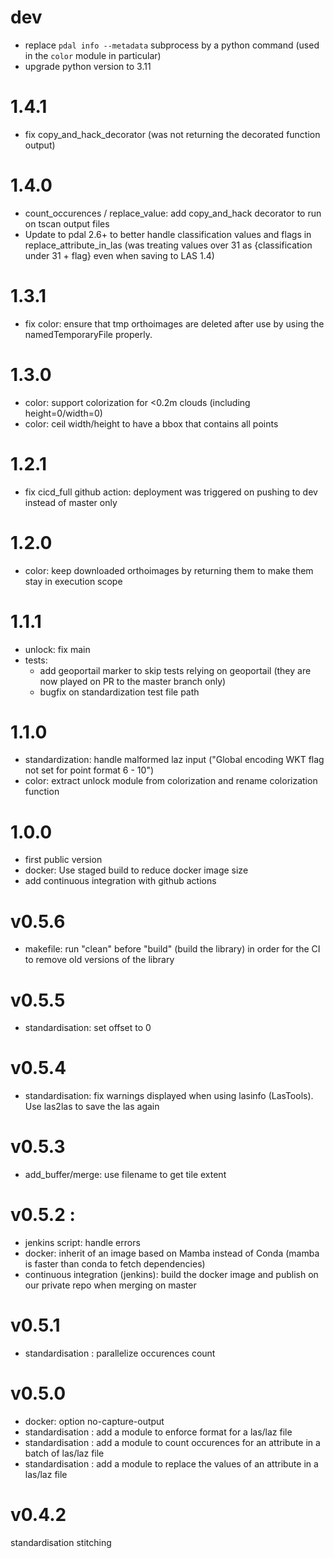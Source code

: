 # dev
- replace `pdal info --metadata` subprocess by a python command (used in the `color` module in particular)
- upgrade python version to 3.11

# 1.4.1
- fix copy_and_hack_decorator (was not returning the decorated function output)

# 1.4.0
- count_occurences / replace_value: add copy_and_hack decorator to run on tscan output files
- Update to pdal 2.6+ to better handle classification values and flags in replace_attribute_in_las
(was treating values over 31 as {classification under 31 + flag} even when saving to LAS 1.4)

# 1.3.1
- fix color: ensure that tmp orthoimages are deleted after use by using the namedTemporaryFile properly.

# 1.3.0
- color: support colorization for <0.2m clouds (including height=0/width=0)
- color: ceil width/height to have a bbox that contains all points

# 1.2.1
- fix cicd_full github action: deployment was triggered on pushing to dev instead of master only

# 1.2.0
- color: keep downloaded orthoimages by returning them to make them stay in execution scope

# 1.1.1
- unlock: fix main
- tests:
  - add geoportail marker to skip tests relying on geoportail (they are now played on PR to the master branch only)
  - bugfix on standardization test file path

# 1.1.0
- standardization: handle malformed laz input ("Global encoding WKT flag not set for point format 6 - 10")
- color: extract unlock module from colorization and rename colorization function

# 1.0.0
- first public version
- docker: Use staged build to reduce docker image size
- add continuous integration with github actions

# v0.5.6
- makefile: run "clean" before "build" (build the library) in order for the CI to remove old versions of the library

# v0.5.5
- standardisation: set offset to 0

# v0.5.4
- standardisation: fix warnings displayed when using lasinfo (LasTools). Use las2las to save the las again

# v0.5.3
- add_buffer/merge: use filename to get tile extent

# v0.5.2 :
- jenkins script: handle errors
- docker: inherit of an image based on Mamba instead of Conda (mamba is faster than conda to fetch dependencies)
- continuous integration (jenkins): build the docker image and publish on our private repo when merging on master

# v0.5.1
- standardisation : parallelize occurences count

# v0.5.0
- docker: option no-capture-output
- standardisation : add a module to enforce format for a las/laz file
- standardisation : add a module to count occurences for an attribute in a batch of las/laz file
- standardisation : add a module to replace the values of an attribute in a las/laz file

# v0.4.2
standardisation
stitching
